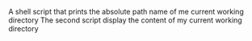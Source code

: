A shell script that prints the absolute path name of me current working directory
The second script display the content of my current working directory
